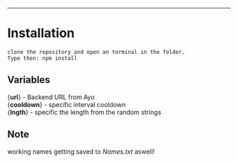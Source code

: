 ---
# Installation
```sh-session
clone the repository and open an terminal in the folder.
Type then: npm install
``` 

## Variables
{**url**}      - Backend URL from Ayo <br>
{**cooldown**} - specific interval cooldown <br>
{**lngth**}    - specific the length from the random strings

## Note
working names getting saved to *Names.txt* aswell!
